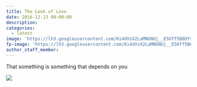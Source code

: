```yaml
---
title: The Look of Love
date: 2016-12-13 00:00:00
description:
categories:
  - latest
image: 'https://lh3.googleusercontent.com/Ki4dVsX2LaMNGNUj__E5Off5B6DYsMiBKPM_-aDOJLY7Z3PIacf6TRlGB1u1tLNjT1zoHfA4u-ZOxb4QMlTZn1Qt0VgbXOzLXzo=w1100-rj-e30'
fp-image: 'https://lh3.googleusercontent.com/Ki4dVsX2LaMNGNUj__E5Off5B6DYsMiBKPM_-aDOJLY7Z3PIacf6TRlGB1u1tLNjT1zoHfA4u-ZOxb4QMlTZn1Qt0VgbXOzLXzo=w240-rj-e30'
author_staff_member:
---
```



That something is something that depends on you

![](https://lh3.googleusercontent.com/6C9DSRTUbrMuJ-rrvg1BqpW0gXubWuPLrVO8XOZQrBIzfPgOpsiznj0jcKS6Tag0UwbEjk5VrxacvsOdugXS9Y11_nhYt4mo7hMu6fGSgcqd5HJnTsnpSEvGIfOZxN1lA3XuVza7QaOxC-prrv5WgDC36ccpEE8LeJxFRg1INIUyDSkSiRBN21MpkTJdlsHnmQtrEBKT15IdNFBmgw_BmZzeePozJw7qQMtwfJy_wg_O2PBnuvwsSpFM77JczvRWtpI1cE0Obqd31esUtTZdlBIwjIkTb-O8EbRgMKeU4qSxIOKCD1XvMEPm0AXvv5cCa1WoBJduOqHsmCqEKM17qpGvHXZCEGmM7FI6q5eqK4PPrNLhET1IFM7HYMcMx83Qz4WBBqXkYkkQ316wl4vCnZsk4I31mv-FzCpqC_bHDXCtkRen9u3PxrIyC_tGcoUBaiev5n8RoQ7wKORBuRBHESaqJOEetZ7Q-XDVgJgLOMawfQTef-JRfHXlL_OP1eiyGg6xNrrNQ7cOEv1_JuQu_Y31M79WgdoZG6QJWJgSAq7ldFxZnzb7jLEf18hX6lcvEXRIsPrrXjHHmaCo2Uo74FJ8EFEIEj3Rr6DCY9nsgSgxrQHoJxPc5Q=s750-rj-v0-e30)
